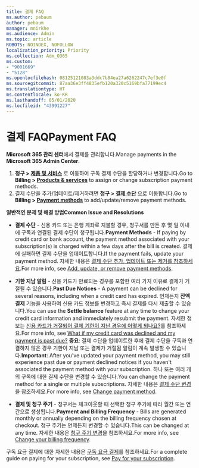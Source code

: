 ```yaml
---
title: 결제 FAQ
ms.author: pebaum
author: pebaum
manager: mnirkhe
ms.audience: Admin
ms.topic: article
ROBOTS: NOINDEX, NOFOLLOW
localization_priority: Priority
ms.collection: Adm_O365
ms.custom:
- "9001669"
- "5128"
ms.openlocfilehash: 08125121083a3ddc7b84ea27a6262247c7ef3e0f
ms.sourcegitcommit: 87aa36e3ff4835efb120a320c5169bfa77199ec4
ms.translationtype: HT
ms.contentlocale: ko-KR
ms.lasthandoff: 05/01/2020
ms.locfileid: "43991227"
---
```

# <a name="payment-faq"></a><span data-ttu-id="f5d87-102">결제 FAQ</span><span class="sxs-lookup"><span data-stu-id="f5d87-102">Payment FAQ</span></span>

<span data-ttu-id="f5d87-103">**Microsoft 365 관리 센터**에서 결제를 관리합니다.</span><span class="sxs-lookup"><span data-stu-id="f5d87-103">Manage payments in the **Microsoft 365 Admin Center**.</span></span> 

1. <span data-ttu-id="f5d87-104">**청구 > [제품 및 서비스](https://go.microsoft.com/fwlink/p/?linkid=842054)** 로 이동하여 구독 결제 수단을 할당하거나 변경합니다.</span><span class="sxs-lookup"><span data-stu-id="f5d87-104">Go to **Billing > [Products & services](https://go.microsoft.com/fwlink/p/?linkid=842054)** to assign or change subscription payment methods.</span></span>
2. <span data-ttu-id="f5d87-105">결제 수단을 추가/업데이트/제거하려면 **청구 > [결제 수단](https://go.microsoft.com/fwlink/p/?linkid=2018806)** 으로 이동합니다.</span><span class="sxs-lookup"><span data-stu-id="f5d87-105">Go to **Billing > [Payment methods](https://go.microsoft.com/fwlink/p/?linkid=2018806)** to add/update/remove payment methods.</span></span>

<span data-ttu-id="f5d87-106">**일반적인 문제 및 해결 방법**</span><span class="sxs-lookup"><span data-stu-id="f5d87-106">**Common Issue and Resolutions**</span></span>

- <span data-ttu-id="f5d87-107">**결제 수단** - 신용 카드 또는 은행 계좌로 지불할 경우, 청구서를 만든 후 몇 일 이내에 구독과 연결된 결제 수단이 청구됩니다.</span><span class="sxs-lookup"><span data-stu-id="f5d87-107">**Payment Methods** - If paying by credit card or bank account, the payment method associated with your subscription(s) is charged within a few days after the bill is created.</span></span> <span data-ttu-id="f5d87-108">결제에 실패하면 결제 수단을 업데이트합니다.</span><span class="sxs-lookup"><span data-stu-id="f5d87-108">If the payment fails, update your payment method.</span></span> <span data-ttu-id="f5d87-109">자세한 내용은 [결제 수단 추가, 업데이트 또는 제거를 참조하세요](https://go.microsoft.com/fwlink/?linkid=2118133).</span><span class="sxs-lookup"><span data-stu-id="f5d87-109">For more info, see [Add, update, or remove payment methods](https://go.microsoft.com/fwlink/?linkid=2118133).</span></span>

- <span data-ttu-id="f5d87-110">**기한 지남 알림** - 신용 카드가 만료되는 경우를 포함한 여러 가지 이유로 결제가 거절될 수 있습니다.</span><span class="sxs-lookup"><span data-stu-id="f5d87-110">**Past Due Notices** - A payment can be declined for several reasons, including when a credit card has expired.</span></span> <span data-ttu-id="f5d87-111">언제든지 **잔액 결제** 기능을 사용하여 신용 카드 정보를 변경하고 즉시 결제를 다시 제출할 수 있습니다.</span><span class="sxs-lookup"><span data-stu-id="f5d87-111">You can use the **Settle balance** feature at any time to change your credit card information and immediately resubmit the payment.</span></span> <span data-ttu-id="f5d87-112">자세한 정보는 [신용 카드가 거절되어 결제 기한이 지난 경우에 어떻게 되나요?](https://docs.microsoft.com/microsoft-365/commerce/billing-and-payments/pay-for-your-subscription?view=o365-worldwide#what-if-my-credit-card-was-declined-and-my-payment-is-past-due)를 참조하세요.</span><span class="sxs-lookup"><span data-stu-id="f5d87-112">For more info, see [What if my credit card was declined and my payment is past due?](https://docs.microsoft.com/microsoft-365/commerce/billing-and-payments/pay-for-your-subscription?view=o365-worldwide#what-if-my-credit-card-was-declined-and-my-payment-is-past-due)</span></span> <span data-ttu-id="f5d87-113">**중요**: 결제 수단을 업데이트한 후에 결제 수단을 구독과 연결하지 않은 경우 기한이 지남 또는 결제가 거절됨 알림이 계속 발생할 수 있습니다.</span><span class="sxs-lookup"><span data-stu-id="f5d87-113">**Important**: After you've updated your payment method, you may still experience past due or payment declined notices if you haven't associated the payment method with your subscription.</span></span> <span data-ttu-id="f5d87-114">하나 또는 여러 개의 구독에 대한 결제 수단을 변경할 수 있습니다.</span><span class="sxs-lookup"><span data-stu-id="f5d87-114">You can change the payment method for a single or multiple subscriptions.</span></span> <span data-ttu-id="f5d87-115">자세한 내용은 [결제 수단 변경](https://docs.microsoft.com/microsoft-365/commerce/billing-and-payments/add-update-or-remove-credit-card-or-bank-account?view=o365-worldwide#change-a-payment-method)을 참조하세요.</span><span class="sxs-lookup"><span data-stu-id="f5d87-115">For more info, see [Change payment method](https://docs.microsoft.com/microsoft-365/commerce/billing-and-payments/add-update-or-remove-credit-card-or-bank-account?view=o365-worldwide#change-a-payment-method).</span></span>

- <span data-ttu-id="f5d87-116">**결제 및 청구 주기** - 청구서는 체크아웃할 때 선택한 청구 주기에 따라 월간 또는 연간으로 생성됩니다.</span><span class="sxs-lookup"><span data-stu-id="f5d87-116">**Payment and Billing Frequency** - Bills are generated monthly or annually depending on the billing frequency chosen at checkout.</span></span> <span data-ttu-id="f5d87-117">청구 주기는 언제든지 변경할 수 있습니다.</span><span class="sxs-lookup"><span data-stu-id="f5d87-117">This can be changed at any time.</span></span> <span data-ttu-id="f5d87-118">자세한 내용은 [청구 주기 변경](https://go.microsoft.com/fwlink/?linkid=2119148)을 참조하세요.</span><span class="sxs-lookup"><span data-stu-id="f5d87-118">For more info, see [Change your billing frequency](https://go.microsoft.com/fwlink/?linkid=2119148).</span></span>

<span data-ttu-id="f5d87-119">구독 요금 결제에 대한 자세한 내용은 [구독 요금 결제](https://docs.microsoft.com/microsoft-365/commerce/billing-and-payments/pay-for-your-subscription?view=o365-worldwide)를 참조하세요.</span><span class="sxs-lookup"><span data-stu-id="f5d87-119">For a complete guide on paying for your subscription, see [Pay for your subscription](https://docs.microsoft.com/microsoft-365/commerce/billing-and-payments/pay-for-your-subscription?view=o365-worldwide).</span></span>
